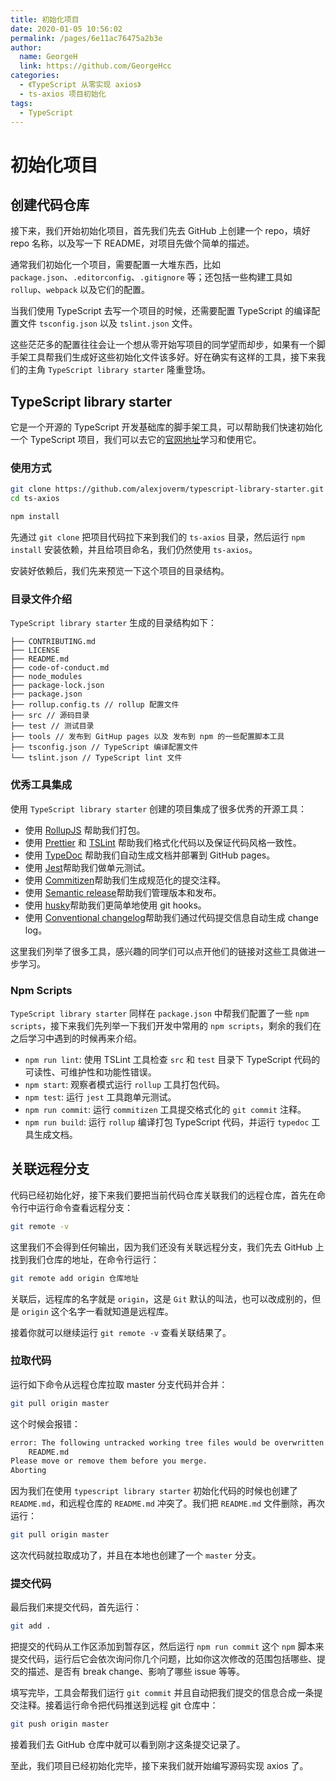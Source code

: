 ```yaml
---
title: 初始化项目
date: 2020-01-05 10:56:02
permalink: /pages/6e11ac76475a2b3e
author: 
  name: GeorgeH
  link: https://github.com/GeorgeHcc
categories: 
  - 《TypeScript 从零实现 axios》
  - ts-axios 项目初始化
tags: 
  - TypeScript
---
```

# 初始化项目

## 创建代码仓库

接下来，我们开始初始化项目，首先我们先去 GitHub 上创建一个 repo，填好 repo 名称，以及写一下 README，对项目先做个简单的描述。

通常我们初始化一个项目，需要配置一大堆东西，比如 `package.json`、`.editorconfig`、`.gitignore` 等；还包括一些构建工具如 `rollup`、`webpack` 以及它们的配置。

当我们使用 TypeScript 去写一个项目的时候，还需要配置 TypeScript 的编译配置文件 `tsconfig.json` 以及
`tslint.json` 文件。

这些茫茫多的配置往往会让一个想从零开始写项目的同学望而却步，如果有一个脚手架工具帮我们生成好这些初始化文件该多好。好在确实有这样的工具，接下来我们的主角 `TypeScript library starter` 隆重登场。

## TypeScript library starter

它是一个开源的 TypeScript 开发基础库的脚手架工具，可以帮助我们快速初始化一个 TypeScript 项目，我们可以去它的[官网地址](https://github.com/alexjoverm/typescript-library-starter)学习和使用它。

### 使用方式

```bash
git clone https://github.com/alexjoverm/typescript-library-starter.git ts-axios
cd ts-axios

npm install
```

先通过 `git clone` 把项目代码拉下来到我们的 `ts-axios` 目录，然后运行 `npm install` 安装依赖，并且给项目命名，我们仍然使用 `ts-axios`。

安装好依赖后，我们先来预览一下这个项目的目录结构。

### 目录文件介绍

`TypeScript library starter` 生成的目录结构如下：

```
├── CONTRIBUTING.md
├── LICENSE
├── README.md
├── code-of-conduct.md
├── node_modules
├── package-lock.json
├── package.json
├── rollup.config.ts // rollup 配置文件
├── src // 源码目录
├── test // 测试目录
├── tools // 发布到 GitHup pages 以及 发布到 npm 的一些配置脚本工具
├── tsconfig.json // TypeScript 编译配置文件
└── tslint.json // TypeScript lint 文件
```

### 优秀工具集成

使用 `TypeScript library starter` 创建的项目集成了很多优秀的开源工具：

- 使用 [RollupJS](https://rollupjs.org/) 帮助我们打包。
- 使用 [Prettier](https://github.com/prettier/prettier) 和 [TSLint](https://palantir.github.io/tslint/) 帮助我们格式化代码以及保证代码风格一致性。
- 使用 [TypeDoc](https://typedoc.org/) 帮助我们自动生成文档并部署到 GitHub pages。
- 使用 [Jest](https://jestjs.io/)帮助我们做单元测试。
- 使用 [Commitizen](https://github.com/commitizen/cz-cli)帮助我们生成规范化的提交注释。
- 使用 [Semantic release](https://github.com/semantic-release/semantic-release)帮助我们管理版本和发布。
- 使用 [husky](https://github.com/typicode/husky)帮助我们更简单地使用 git hooks。
- 使用 [Conventional changelog](https://github.com/conventional-changelog/conventional-changelog)帮助我们通过代码提交信息自动生成 change log。

这里我们列举了很多工具，感兴趣的同学们可以点开他们的链接对这些工具做进一步学习。

### Npm Scripts

`TypeScript library starter` 同样在 `package.json` 中帮我们配置了一些 `npm scripts`，接下来我们先列举一下我们开发中常用的 `npm scripts`，剩余的我们在之后学习中遇到的时候再来介绍。

 - `npm run lint`: 使用 TSLint 工具检查 `src` 和 `test` 目录下 TypeScript 代码的可读性、可维护性和功能性错误。
 - `npm start`: 观察者模式运行 `rollup` 工具打包代码。
 - `npm test`: 运行 `jest` 工具跑单元测试。
 - `npm run commit`: 运行 `commitizen` 工具提交格式化的 `git commit` 注释。
 - `npm run build`: 运行 `rollup` 编译打包 TypeScript 代码，并运行 `typedoc` 工具生成文档。

## 关联远程分支

 代码已经初始化好，接下来我们要把当前代码仓库关联我们的远程仓库，首先在命令行中运行命令查看远程分支：

```bash
git remote -v
```

这里我们不会得到任何输出，因为我们还没有关联远程分支，我们先去 GitHub 上找到我们仓库的地址，在命令行运行：

```bash
git remote add origin 仓库地址
```

关联后，远程库的名字就是 `origin`，这是 `Git` 默认的叫法，也可以改成别的，但是 `origin` 这个名字一看就知道是远程库。

接着你就可以继续运行 `git remote -v` 查看关联结果了。

### 拉取代码

运行如下命令从远程仓库拉取 master 分支代码并合并：

```bash
git pull origin master
```

这个时候会报错：

```bash
error: The following untracked working tree files would be overwritten by merge:
	README.md
Please move or remove them before you merge.
Aborting
```

因为我们在使用 `typescript library starter` 初始化代码的时候也创建了 `README.md`，和远程仓库的 `README.md` 冲突了。我们把 `README.md` 文件删除，再次运行：

```bash
git pull origin master
```

这次代码就拉取成功了，并且在本地也创建了一个 `master` 分支。


### 提交代码

最后我们来提交代码，首先运行：

```bash
git add .
```
把提交的代码从工作区添加到暂存区，然后运行 `npm run commit` 这个 `npm` 脚本来提交代码，运行后它会依次询问你几个问题，比如你这次修改的范围包括哪些、提交的描述、是否有 break change、影响了哪些 issue 等等。

填写完毕，工具会帮我们运行 `git commit` 并且自动把我们提交的信息合成一条提交注释。接着运行命令把代码推送到远程 git 仓库中：

```bash
git push origin master
```

接着我们去 GitHub 仓库中就可以看到刚才这条提交记录了。

至此，我们项目已经初始化完毕，接下来我们就开始编写源码实现 axios 了。
